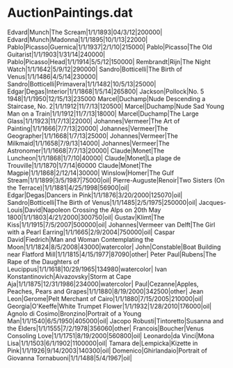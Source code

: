 AuctionPaintings.dat
====================
Edvard|Munch|The Scream|1/1/1893|04/3/12|200000|
Edvard|Munch|Madonna|1/1/1895|10/1/13|22000|
Pablo|Picasso|Guernica|1/1/1937|2/1/10|215000|
Pablo|Picasso|The Old Guitarist|1/1/1903|1/31/14|240000|
Pablo|Picasso|Head|1/1/1914|5/5/12|150000|
Rembrandt|Rijn|The Night Watch|1/1/1642|5/9/12|290000|
Sandro|Botticelli|The Birth of Venus|1/1/1486|4/5/14|230000|
Sandro|Botticelli|Primavera|1/1/1482|10/5/13|25000|
Edgar|Degas|Interior|1/1/1868|1/5/14|265800|
Jackson|Pollock|No. 5 1948|1/1/1950|12/15/13|235000
Marcel|Duchamp|Nude Descending a Staircase, No. 2|1/1/1912|11/7/13|120500|
Marcel|Duchamp|Nude Sad Young Man on a Train|1/1/1912|11/7/13|18000|
Marcel|Duchamp|The Large Glass|1/1/1923|11/7/13|22000|
Johannes|Vermeer|The Art of Painting|1/1/1666|7/7/13|20000|
Johannes|Vermeer|The Geographer|1/1/1668|1/7/13|25000|
Johannes|Vermeer|The Milkmaid|1/1/1658|7/9/13|14000|
Johannes|Vermeer|The Astronomer|1/1/1668|7/7/13|20000|
Claude|Monet|The Luncheon|1/1/1868|1/7/10|40000|
Claude|Monet|La plage de Trouville|1/1/1870|1/7/14|60000
Claude|Monet|The Magpie|1/1/1868|2/12/14|30000|
Winslow|Homer|The Gulf Stream|1/1/1899|3/5/1987|75000|oil|
Pierre-Auguste|Renoir|Two Sisters (On the Terrace)|1/1/1881|4/25/1998|56900|oil|       
Edgar|Degas|Dancers in Pink|1/1/1876|3/20/2000|125070|oil|
Sandro|Botticelli|The Birth of Venus|1/1/1485|2/5/1975|250000|oil|
Jacques-Louis|David|Napoleon Crossing the Alps on 20th May 1800|1/1/1803|4/21/2000|300750|oil|
Gustav|Klimt|The Kiss|1/1/1915|7/5/2007|500000|oil|
Johannes|Vermeer van Delft|The Girl with a Pearl Earring|1/1/1665|2/9/2004|750000|oil|
Caspar David|Fiedrich|Man and Woman Contemplating the Moon|1/1/1824|8/5/2008|43000|watercolor|
John|Constable|Boat Building near Flatford Mill|1/1/1815|4/15/1977|87090|other|
Peter Paul|Rubens|The Rape of the Daughters of Leucippus|1/1/1618|10/29/1965|134980|watercolor|
Ivan Konstantinovich|Aivazovsky|Storm at Cape Aja|1/1/1875|12/31/1986|234000|watercolor|
Paul|Cezanne|Apples, Peaches, Pears and Grapes|1/1/1880|8/19/2000|342500|other|
Jean Leon|Gerome|Pelt Merchant of Cairo|1/1/1880|7/15/2005|210000|oil|
Georgia|O'Keeffe|White Trumpet Flower|1/1/1932|1/28/2010|176000|oil|
Agnolo di Cosimo|Bronzino|Portrait of a Young Man|1/1/1540|6/5/1950|405000|oil|
Jacopo Robusti|Tintoretto|Susanna and the Elders|1/1/1555|7/2/1978|356060|other|
Francois|Boucher|Venus Consoling Love|1/1/1751|8/19/2000|560800|oil|
Leonardo|da Vinci|Mona Lisa|1/1/1503|6/1/1902|1100000|oil|
Tamara de|Lempicka|Kizette in Pink|1/1/1926|9/14/2003|140300|oil|
Domenico|Ghirlandaio|Portrait of Giovanna Tornabuoni|1/1/1488|5/4/1967|oil|

